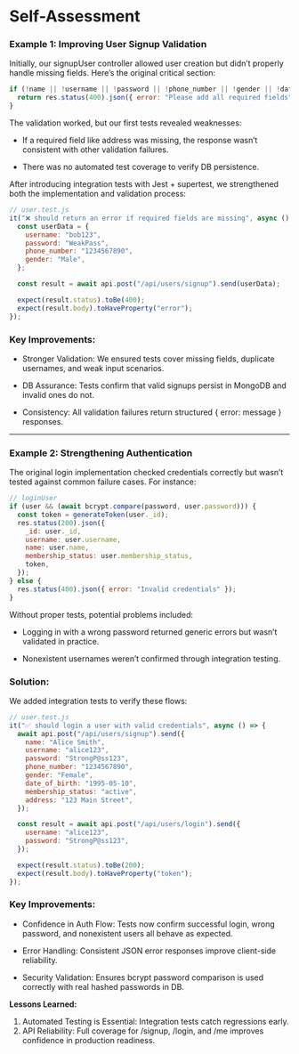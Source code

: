 # Self-Assessment

### Example 1: Improving User Signup Validation

Initially, our signupUser controller allowed user creation but didn’t properly handle missing fields. Here’s the original critical section:

```javascript
if (!name || !username || !password || !phone_number || !gender || !date_of_birth || !membership_status || !address) {
  return res.status(400).json({ error: "Please add all required fields" });
}
```

The validation worked, but our first tests revealed weaknesses:

* If a required field like address was missing, the response wasn’t consistent with other validation failures.

* There was no automated test coverage to verify DB persistence.

After introducing integration tests with Jest + supertest, we strengthened both the implementation and validation process:

```javascript
// user.test.js 
it("❌ should return an error if required fields are missing", async () => {
  const userData = {
    username: "bob123",
    password: "WeakPass",
    phone_number: "1234567890",
    gender: "Male",
  };

  const result = await api.post("/api/users/signup").send(userData);

  expect(result.status).toBe(400);
  expect(result.body).toHaveProperty("error");
});

```

### Key Improvements:
* Stronger Validation: We ensured tests cover missing fields, duplicate usernames, and weak input scenarios.

* DB Assurance: Tests confirm that valid signups persist in MongoDB and invalid ones do not.

* Consistency: All validation failures return structured { error: message } responses.

---

### Example 2: Strengthening Authentication

The original login implementation checked credentials correctly but wasn’t tested against common failure cases. For instance:  

```javascript
// loginUser 
if (user && (await bcrypt.compare(password, user.password))) {
  const token = generateToken(user._id);
  res.status(200).json({
    _id: user._id,
    username: user.username,
    name: user.name,
    membership_status: user.membership_status,
    token,
  });
} else {
  res.status(400).json({ error: "Invalid credentials" });
}

```

Without proper tests, potential problems included:

* Logging in with a wrong password returned generic errors but wasn’t validated in practice.

* Nonexistent usernames weren’t confirmed through integration testing.

### Solution:
We added integration tests to verify these flows:  

```javascript
// user.test.js 
it("✅ should login a user with valid credentials", async () => {
  await api.post("/api/users/signup").send({
    name: "Alice Smith",
    username: "alice123",
    password: "StrongP@ss123",
    phone_number: "1234567890",
    gender: "Female",
    date_of_birth: "1995-05-10",
    membership_status: "active",
    address: "123 Main Street",
  });

  const result = await api.post("/api/users/login").send({
    username: "alice123",
    password: "StrongP@ss123",
  });

  expect(result.status).toBe(200);
  expect(result.body).toHaveProperty("token");
});

```

### Key Improvements:
* Confidence in Auth Flow: Tests now confirm successful login, wrong password, and nonexistent users all behave as expected.

* Error Handling: Consistent JSON error responses improve client-side reliability.

* Security Validation: Ensures bcrypt password comparison is used correctly with real hashed passwords in DB.

**Lessons Learned:**

1. Automated Testing is Essential: Integration tests catch regressions early. 
2. API Reliability: Full coverage for /signup, /login, and /me improves confidence in production readiness. 

